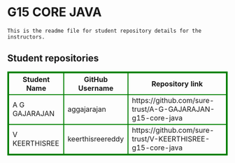 # G15 CORE JAVA
    This is the readme file for student repository details for the instructors.
## Student repositories 
<table style="border : 2px solid green; width:100%;">
<tr >
<th style="border : 2px solid green;">Student Name</th>
<th style="border : 2px solid green;">GitHub Username</th>
<th style="border : 2px solid green;">Repository link</th>
</tr>
<tr style="border : 2px solid green;">
<td style="border : 2px solid green;">A G GAJARAJAN</td> 

<td style="border : 2px solid green;">aggajarajan</td> 

<td style="border : 2px solid green;">https://github.com/sure-trust/A-G-GAJARAJAN-g15-core-java</td> 
</tr>

<tr style="border : 2px solid green;">
<td style="border : 2px solid green;">V KEERTHISREE</td> 

<td style="border : 2px solid green;">keerthisreereddy</td> 

<td style="border : 2px solid green;">https://github.com/sure-trust/V-KEERTHISREE-g15-core-java</td> 
</tr>
